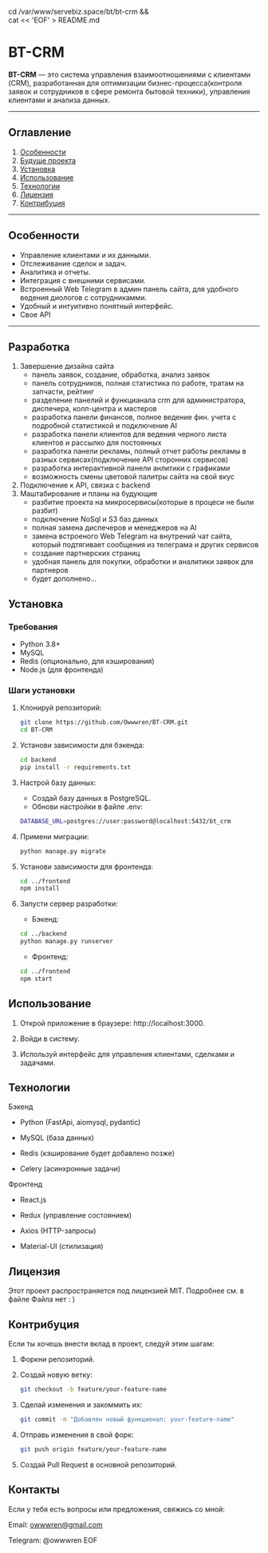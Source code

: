 cd /var/www/servebiz.space/bt/bt-crm && \
cat << 'EOF' > README.md
# BT-CRM

**BT-CRM** — это система управления взаимоотношениями с клиентами (CRM), разработанная для оптимизации бизнес-процесса(контроля заявок и сотрудников в сфере ремонта бытовой техники), управления клиентами и анализа данных.

---

## Оглавление

1. [Особенности](#особенности)
2. [Будуще проекта](#Разработка)
3. [Установка](#установка)
4. [Использование](#использование)
5. [Технологии](#технологии)
6. [Лицензия](#лицензия)
7. [Контрибуция](#контрибуция)

---

## Особенности

- Управление клиентами и их данными.
- Отслеживание сделок и задач.
- Аналитика и отчеты.
- Интеграция с внешними сервисами.
- Встроенный Web Telegram в админ панель сайта, для удобного ведения диологов с сотрудникамми.
- Удобный и интуитивно понятный интерфейс.
- Свое API

---

## Разработка
1. Завершение дизайна сайта
   - панель заявок, создание, обработка, анализ заявок
   - панель сотрудников, полная статистика по работе, тратам на запчасти, рейтинг
   - разделение панелий и функцианала crm для администратора, диспечера, колл-центра и мастеров
   - разработка панели финансов, полное ведение фин. учета с подробной статистикой и подключение AI
   - разработка панели клиентов для ведения черного листа клиентов и рассылко для постоянных
   - разработка панели рекламы, полный отчет работы рекламы в разных сервисах(подключение API сторонних сервисов)
   - разработка интерактивной панели анлитики с графиками
   - возможность смены цветовой палитры сайта на свой вкус
3. Подключение к API, связка с backend
4. Маштабирование и планы на будующие
   - разбитие проекта на микросервисы(которые в процеси не были разбит)
   - подключение NoSql и S3 баз данных
   - полная замена диспечеров и менеджеров на AI
   - замена встроеного Web Telegram на внутрений чат сайта, который подтягивает сообщения из телеграма и других сервисов
   - создание партнерских страниц
   - удобная панель для покупки, обработки и аналитики заявок для партнеров
   - будет дополнено...

## Установка

### Требования

- Python 3.8+
- MySQL
- Redis (опционально, для кэширования)
- Node.js (для фронтенда)

### Шаги установки

1. Клонируй репозиторий:
   ```bash
   git clone https://github.com/Owwwren/BT-CRM.git
   cd BT-CRM
   
2. Установи зависимости для бэкенда:
   ```bash
   cd backend
   pip install -r requirements.txt
   ```

3. Настрой базу данных:
   - Создай базу данных в PostgreSQL.
   - Обнови настройки в файле .env:
   ```bash
   DATABASE_URL=postgres://user:password@localhost:5432/bt_crm
   ```
4. Примени миграции:
   ```bash
   python manage.py migrate
   ```

5. Установи зависимости для фронтенда:
   ```bash
   cd ../frontend
   npm install
   ```

6. Запусти сервер разработки:
   - Бэкенд:
   ```bash
   cd ../backend
   python manage.py runserver
   ```
   - Фронтенд:
   ```bash
   cd ../frontend
   npm start
   ```

## Использование
1. Открой приложение в браузере: http://localhost:3000.

2. Войди в систему.

4. Используй интерфейс для управления клиентами, сделками и задачами.

## Технологии

Бэкенд
   - Python (FastApi, aiomysql, pydantic)

   - MySQL (база данных)

   - Redis (кэширование будет добавлено позже)
   
   - Celery (асинхронные задачи)

Фронтенд
   - React.js
   
   - Redux (управление состоянием)
   
   - Axios (HTTP-запросы)
   
   - Material-UI (стилизация)

## Лицензия

Этот проект распространяется под лицензией MIT. Подробнее см. в файле Файла нет : )

## Контрибуция

Если ты хочешь внести вклад в проект, следуй этим шагам:

1. Форкни репозиторий.

2. Создай новую ветку:
   ```bash
   git checkout -b feature/your-feature-name
   ```

3. Сделай изменения и закоммить их:
   ```bash
   git commit -m "Добавлен новый функционал: your-feature-name"
   ```

4. Отправь изменения в свой форк:
   ```bash
   git push origin feature/your-feature-name
   ```

5. Создай Pull Request в основной репозиторий.

## Контакты

Если у тебя есть вопросы или предложения, свяжись со мной:

Email: owwwren@gmail.com

Telegram: @owwwren
EOF



